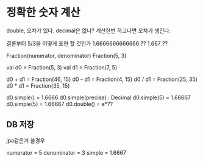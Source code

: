 # 정확한 숫자 계산

double, 오차가 있다.
decimal은 없나? 계산한번 하고나면 오차가 생긴다.

결론부터 5/3을 어떻게 표현 할 것인가
1.6666666666666 ??
1.667 ??

Fraction(numerator, denominator)
Fraction(5, 3)

val d0 = Fraction(5, 3)
val d1 = Fraction(7, 5)

d0 + d1 = Fraction(46, 15)
d0 - d1 = Fraction(4, 15)
d0 / d1 = Fraction(25, 35)
d0 * d1 = Fraction(35, 15)

d0.simple() = 1.6666
d0.simple(precise) : Decimal
d0.simple(5) = 1.66667
d0.simple(5) = 1.66667
d0.double() = e*??

## DB 저장
jpa같은거 쓸경우

numerator = 5
denominator = 3
simple = 1.6667

